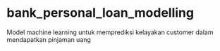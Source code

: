 # bank_personal_loan_modelling
Model machine learning untuk memprediksi kelayakan customer dalam mendapatkan pinjaman uang
